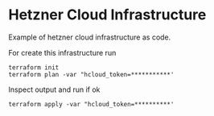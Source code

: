 # Hetzner Cloud Infrastructure

Example of hetzner cloud infrastructure as code.

For create this infrastructure run

```
terraform init
terraform plan -var "hcloud_token=***********'
```

Inspect output and run if ok

```
terraform apply -var "hcloud_token=**********'
```
